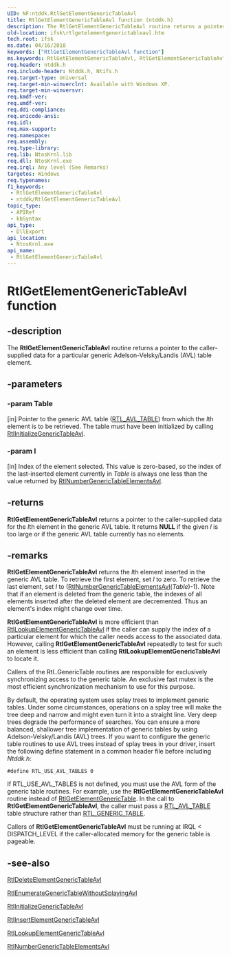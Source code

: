 ```yaml
---
UID: NF:ntddk.RtlGetElementGenericTableAvl
title: RtlGetElementGenericTableAvl function (ntddk.h)
description: The RtlGetElementGenericTableAvl routine returns a pointer to the caller-supplied data for a particular generic Adelson-Velsky/Landis (AVL) table element.
old-location: ifsk\rtlgetelementgenerictableavl.htm
tech.root: ifsk
ms.date: 04/16/2018
keywords: ["RtlGetElementGenericTableAvl function"]
ms.keywords: RtlGetElementGenericTableAvl, RtlGetElementGenericTableAvl routine [Installable File System Drivers], ifsk.rtlgetelementgenerictableavl, ntddk/RtlGetElementGenericTableAvl, rtlref_c94e774b-baba-4be7-be6d-09b01544612b.xml
req.header: ntddk.h
req.include-header: Ntddk.h, Ntifs.h
req.target-type: Universal
req.target-min-winverclnt: Available with Windows XP.
req.target-min-winversvr: 
req.kmdf-ver: 
req.umdf-ver: 
req.ddi-compliance: 
req.unicode-ansi: 
req.idl: 
req.max-support: 
req.namespace: 
req.assembly: 
req.type-library: 
req.lib: NtosKrnl.lib
req.dll: NtosKrnl.exe
req.irql: Any level (See Remarks)
targetos: Windows
req.typenames: 
f1_keywords:
 - RtlGetElementGenericTableAvl
 - ntddk/RtlGetElementGenericTableAvl
topic_type:
 - APIRef
 - kbSyntax
api_type:
 - DllExport
api_location:
 - NtosKrnl.exe
api_name:
 - RtlGetElementGenericTableAvl
---
```


# RtlGetElementGenericTableAvl function


## -description

The <b>RtlGetElementGenericTableAvl</b> routine returns a pointer to the caller-supplied data for a particular generic Adelson-Velsky/Landis (AVL) table element.

## -parameters

### -param Table 

[in]
Pointer to the generic AVL table (<a href="/windows-hardware/drivers/ddi/ntddk/ns-ntddk-_rtl_avl_table">RTL_AVL_TABLE</a>) from which the <i>I</i>th element is to be retrieved. The table must have been initialized by calling <a href="/windows-hardware/drivers/ddi/ntddk/nf-ntddk-rtlinitializegenerictableavl">RtlInitializeGenericTableAvl</a>.

### -param I 

[in]
Index of the element selected. This value is zero-based, so the index of the last-inserted element currently in <i>Table</i> is always one less than the value returned by <a href="/windows-hardware/drivers/ddi/ntddk/nf-ntddk-rtlnumbergenerictableelementsavl">RtlNumberGenericTableElementsAvl</a>.

## -returns

<b>RtlGetElementGenericTableAvl</b> returns a pointer to the caller-supplied data for the <i>I</i>th element in the generic AVL table. It returns <b>NULL</b> if the given <i>I</i> is too large or if the generic AVL table currently has no elements.

## -remarks

<b>RtlGetElementGenericTableAvl</b> returns the <i>I</i>th element inserted in the generic AVL table. To retrieve the first element, set <i>I</i> to zero. To retrieve the last element, set <i>I</i> to (<a href="/windows-hardware/drivers/ddi/ntddk/nf-ntddk-rtlnumbergenerictableelementsavl">RtlNumberGenericTableElementsAvl</a>(<i>Table</i>)-1). Note that if an element is deleted from the generic table, the indexes of all elements inserted after the deleted element are decremented. Thus an element's index might change over time. 

<b>RtlGetElementGenericTableAvl</b> is more efficient than <a href="/windows-hardware/drivers/ddi/ntddk/nf-ntddk-rtllookupelementgenerictableavl">RtlLookupElementGenericTableAvl</a> if the caller can supply the index of a particular element for which the caller needs access to the associated data. However, calling <b>RtlGetElementGenericTableAvl</b> repeatedly to test for such an element is less efficient than calling <b>RtlLookupElementGenericTableAvl</b> to locate it. 

Callers of the Rtl..GenericTable routines are responsible for exclusively synchronizing access to the generic table. An exclusive fast mutex is the most efficient synchronization mechanism to use for this purpose. 

By default, the operating system uses splay trees to implement generic tables. Under some circumstances, operations on a splay tree will make the tree deep and narrow and might even turn it into a straight line. Very deep trees degrade the performance of searches. You can ensure a more balanced, shallower tree implementation of generic tables by using Adelson-Velsky/Landis (AVL) trees. If you want to configure the generic table routines to use AVL trees instead of splay trees in your driver, insert the following define statement in a common header file before including <i>Ntddk.h</i>:

`#define RTL_USE_AVL_TABLES 0`

If RTL_USE_AVL_TABLES is not defined, you must use the AVL form of the generic table routines. For example, use the <b>RtlGetElementGenericTableAvl</b> routine instead of <a href="/windows-hardware/drivers/ddi/ntddk/nf-ntddk-rtlgetelementgenerictable">RtlGetElementGenericTable</a>. In the call to <b>RtlGetElementGenericTableAvl</b>, the caller must pass a <a href="/windows-hardware/drivers/ddi/ntddk/ns-ntddk-_rtl_avl_table">RTL_AVL_TABLE</a> table structure rather than <a href="/windows-hardware/drivers/ddi/ntddk/ns-ntddk-_rtl_generic_table">RTL_GENERIC_TABLE</a>.

Callers of <b>RtlGetElementGenericTableAvl</b> must be running at IRQL < DISPATCH_LEVEL if the caller-allocated memory for the generic table is pageable.

## -see-also

<a href="/windows-hardware/drivers/ddi/ntddk/nf-ntddk-rtldeleteelementgenerictableavl">RtlDeleteElementGenericTableAvl</a>



<a href="/windows-hardware/drivers/ddi/ntddk/nf-ntddk-rtlenumerategenerictablewithoutsplayingavl">RtlEnumerateGenericTableWithoutSplayingAvl</a>



<a href="/windows-hardware/drivers/ddi/ntddk/nf-ntddk-rtlinitializegenerictableavl">RtlInitializeGenericTableAvl</a>



<a href="/windows-hardware/drivers/ddi/ntddk/nf-ntddk-rtlinsertelementgenerictableavl">RtlInsertElementGenericTableAvl</a>



<a href="/windows-hardware/drivers/ddi/ntddk/nf-ntddk-rtllookupelementgenerictableavl">RtlLookupElementGenericTableAvl</a>



<a href="/windows-hardware/drivers/ddi/ntddk/nf-ntddk-rtlnumbergenerictableelementsavl">RtlNumberGenericTableElementsAvl</a>
